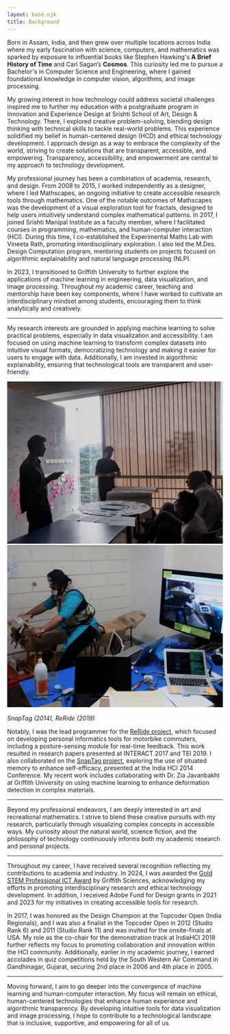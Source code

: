 ```yaml
---
layout: base.njk
title: Background
---
```


Born in Assam, India, and then grew over multiple locations across India where my early fascination with science, computers, and mathematics was sparked by exposure to influential books like Stephen Hawking's **A Brief History of Time** and Carl Sagan’s **Cosmos**. This curiosity led me to pursue a Bachelor's in Computer Science and Engineering, where I gained foundational knowledge in computer vision, algorithms, and image processing.

My growing interest in how technology could address societal challenges inspired me to further my education with a postgraduate program in Innovation and Experience Design at Srishti School of Art, Design & Technology. There, I explored creative problem-solving, blending design thinking with technical skills to tackle real-world problems. This experience solidified my belief in human-centered design (HCD) and ethical technology development. I approach design as a way to embrace the complexity of the world, striving to create solutions that are transparent, accessible, and empowering. Transparency, accessibility, and empowerment are central to my approach to technology development.

My professional journey has been a combination of academia, research, and design. From 2008 to 2015, I worked independently as a designer, where I led Mathscapes, an ongoing initiative to create accessible research tools through mathematics. One of the notable outcomes of Mathscapes was the development of a visual exploration tool for fractals, designed to help users intuitively understand complex mathematical patterns. In 2017, I joined Srishti Manipal Institute as a faculty member, where I facilitated courses in programming, mathematics, and human-computer interaction (HCI). During this time, I co-established the Experimental Maths Lab with Vineeta Rath, promoting interdisciplinary exploration. I also led the M.Des. Design Computation program, mentoring students on projects focused on algorithmic explainability and natural language processing (NLP).

In 2023, I transitioned to Griffith University to further explore the applications of machine learning in engineering, data visualization, and image processing. Throughout my academic career, teaching and mentorship have been key components, where I have worked to cultivate an interdisciplinary mindset among students, encouraging them to think analytically and creatively.

---

My research interests are grounded in applying machine learning to solve practical problems, especially in data visualization and accessibility. I am focused on using machine learning to transform complex datasets into intuitive visual formats, democratizing technology and making it easier for users to engage with data. Additionally, I am invested in algorithmic explainability, ensuring that technological tools are transparent and user-friendly.

<div class="grid-2">
<img src="/assets/images/2014/slabs-review.jpg" alt="Maths lab" />
<img src="/assets/images/2019/reride-new.jpg" alt="Maths lab" />
</div>

_SnapTag (2014), ReRide (2019)_

Notably, I was the lead programmer for the [ReRide project](/projects/reride/), which focused on developing personal informatics tools for motorbike commuters, including a posture-sensing module for real-time feedback. This work resulted in research papers presented at INTERACT 2017 and TEI 2019. I also collaborated on the [SnapTag project](/projects/situated-memory/), exploring the use of situated memory to enhance self-efficacy, presented at the India HCI 2014 Conference. My recent work includes collaborating with Dr. Zia Javanbakht at Griffith University on using machine learning to enhance deformation detection in complex materials.

---

Beyond my professional endeavors, I am deeply interested in art and recreational mathematics. I strive to blend these creative pursuits with my research, particularly through visualizing complex concepts in accessible ways. My curiosity about the natural world, science fiction, and the philosophy of technology continuously informs both my academic research and personal projects.

---

Throughout my career, I have received several recognition reflecting my contributions to academia and industry. In 2024, I was awarded the [Gold STEM Professional ICT Award](/notebook/progress-through-stem-professional-program/) by Griffith Sciences, acknowledging my efforts in promoting interdisciplinary research and ethical technology development. In addition, I received Adobe Fund for Design grants in 2021 and 2023 for my initiatives in creating accessible tools for research.

In 2017, I was honored as the Design Champion at the Topcoder Open (India Regionals), and I was also a finalist in the Topcoder Open in 2012 (Studio Rank 6) and 2011 (Studio Rank 11) and was invited for the onsite-finals at USA. My role as the co-chair for the demonstration track at IndiaHCI 2018 further reflects my focus to promoting collaboration and innovation within the HCI community. Additionally, earlier in my academic journey, I earned accolades in quiz competitions held by the South Western Air Command in Gandhinagar, Gujarat, securing 2nd place in 2006 and 4th place in 2005.

---

Moving forward, I aim to go deeper into the convergence of machine learning and human-computer interaction. My focus will remain on ethical, human-centered technologies that enhance human experience and algorithmic transparency. By developing intuitive tools for data visualization and image processing, I hope to contribute to a technological landscape that is inclusive, supportive, and empowering for all of us.